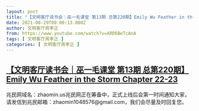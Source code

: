 ```yaml
---
layout: post
title: "【文明客厅读书会｜巫一毛课堂 第13期 总第220期】Emily Wu Feather in the Storm Chapter 22-23"
date: 2021-08-29T00:00:13.000Z
author: 文明客厅周孝正
from: https://www.youtube.com/watch?v=XRD6BeTcAnA
tags: [ 文明客厅周孝正 ]
categories: [ 文明客厅周孝正 ]
---
```

<!--1630195213000-->
[【文明客厅读书会｜巫一毛课堂 第13期 总第220期】Emily Wu Feather in the Storm Chapter 22-23](https://www.youtube.com/watch?v=XRD6BeTcAnA)
------

<div>
兆民网域名：zhaomin.us兆民网正在筹备中，正式上线后会第一时间通知大家，请发信到兆民邮箱：zhaomin1048576@gmail.com，我们会尽量及时回复您。
</div>
